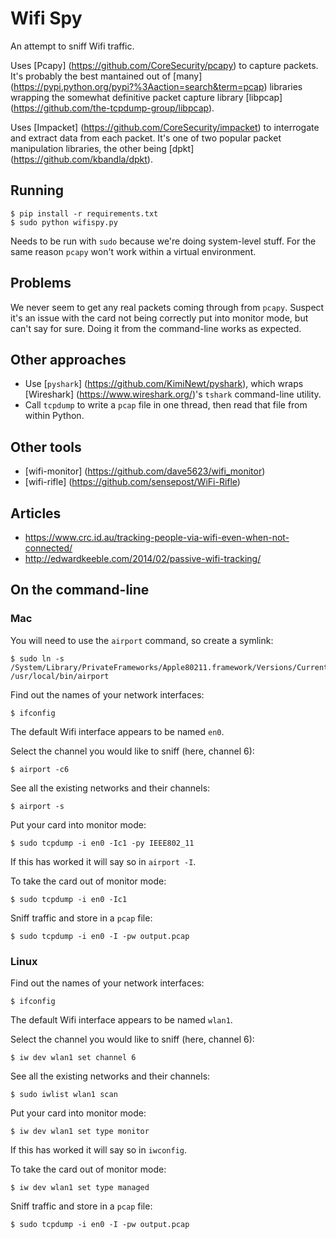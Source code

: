Wifi Spy
========

An attempt to sniff Wifi traffic.

Uses [Pcapy] (https://github.com/CoreSecurity/pcapy) to capture packets. It's probably the best mantained out of [many] (https://pypi.python.org/pypi?%3Aaction=search&term=pcap) libraries wrapping the somewhat definitive packet capture library [libpcap] (https://github.com/the-tcpdump-group/libpcap).

Uses [Impacket] (https://github.com/CoreSecurity/impacket) to interrogate and extract data from each packet. It's one of two popular packet manipulation libraries, the other being [dpkt] (https://github.com/kbandla/dpkt).


Running
-------

    $ pip install -r requirements.txt
    $ sudo python wifispy.py

Needs to be run with `sudo` because we're doing system-level stuff. For the same reason `pcapy` won't work within a virtual environment.


Problems
--------

We never seem to get any real packets coming through from `pcapy`. Suspect it's an issue with the card not being correctly put into monitor mode, but can't say for sure. Doing it from the command-line works as expected.


Other approaches
----------------

* Use [`pyshark`] (https://github.com/KimiNewt/pyshark), which wraps [Wireshark] (https://www.wireshark.org/)'s `tshark` command-line utility.
* Call `tcpdump` to write a `pcap` file in one thread, then read that file from within Python.


Other tools
-----------

* [wifi-monitor] (https://github.com/dave5623/wifi_monitor)
* [wifi-rifle] (https://github.com/sensepost/WiFi-Rifle)


Articles
--------

* https://www.crc.id.au/tracking-people-via-wifi-even-when-not-connected/
* http://edwardkeeble.com/2014/02/passive-wifi-tracking/


On the command-line
-------------------

### Mac

You will need to use the `airport` command, so create a symlink:

    $ sudo ln -s /System/Library/PrivateFrameworks/Apple80211.framework/Versions/Current/Resources/airport /usr/local/bin/airport

Find out the names of your network interfaces:

    $ ifconfig

The default Wifi interface appears to be named `en0`.

Select the channel you would like to sniff (here, channel 6):

    $ airport -c6

See all the existing networks and their channels:

    $ airport -s

Put your card into monitor mode:

    $ sudo tcpdump -i en0 -Ic1 -py IEEE802_11

If this has worked it will say so in `airport -I`.

To take the card out of monitor mode:

    $ sudo tcpdump -i en0 -Ic1

Sniff traffic and store in a `pcap` file:

    $ sudo tcpdump -i en0 -I -pw output.pcap

### Linux

Find out the names of your network interfaces:

    $ ifconfig

The default Wifi interface appears to be named `wlan1`.

Select the channel you would like to sniff (here, channel 6):

    $ iw dev wlan1 set channel 6

See all the existing networks and their channels:

    $ sudo iwlist wlan1 scan

Put your card into monitor mode:

    $ iw dev wlan1 set type monitor

If this has worked it will say so in `iwconfig`.

To take the card out of monitor mode:

    $ iw dev wlan1 set type managed

Sniff traffic and store in a `pcap` file:

    $ sudo tcpdump -i en0 -I -pw output.pcap
